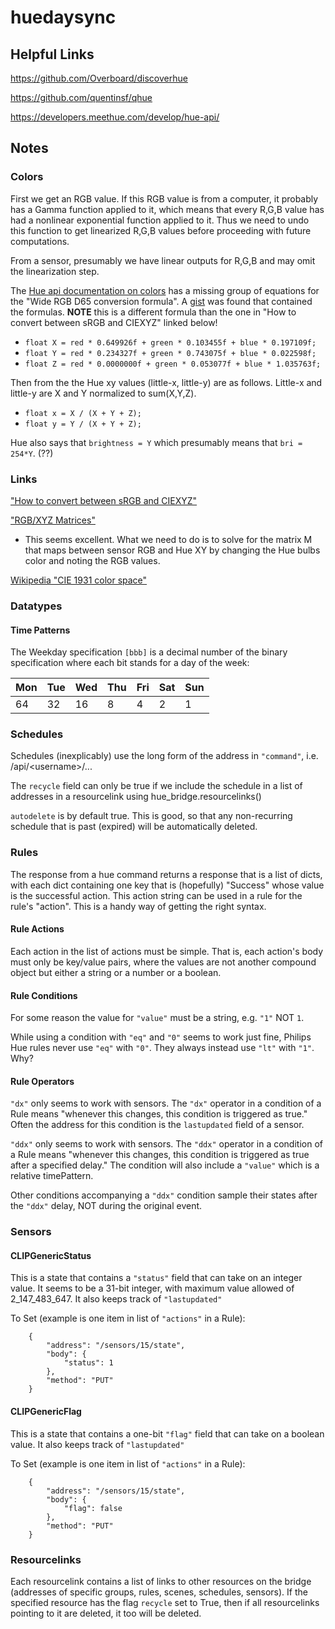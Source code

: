 # huedaysync

## Helpful Links

https://github.com/Overboard/discoverhue

https://github.com/quentinsf/qhue

https://developers.meethue.com/develop/hue-api/

## Notes

### Colors

First we get an RGB value.  If this RGB value is from a computer, it probably has a Gamma function applied to it, which means that every R,G,B value has had a nonlinear exponential function applied to it.  Thus we need to undo this function to get linearized R,G,B values before proceeding with future computations.

From a sensor, presumably we have linear outputs for R,G,B and may omit the linearization step.

The [Hue api documentation on colors](https://developers.meethue.com/develop/application-design-guidance/color-conversion-formulas-rgb-to-xy-and-back/) has a missing group of equations for the "Wide RGB D65 conversion formula".  A [gist](https://gist.github.com/popcorn245/30afa0f98eea1c2fd34d) was found that contained the formulas.  **NOTE** this is a different formula than the one in "How to convert between sRGB and CIEXYZ" linked below!

* `float X = red * 0.649926f + green * 0.103455f + blue * 0.197109f;`
* `float Y = red * 0.234327f + green * 0.743075f + blue * 0.022598f;`
* `float Z = red * 0.0000000f + green * 0.053077f + blue * 1.035763f;`

Then from the  the Hue xy values (little-x, little-y) are as follows.  Little-x and little-y are X and Y normalized to sum(X,Y,Z).

* `float x = X / (X + Y + Z);`
* `float y = Y / (X + Y + Z);`

Hue also says that `brightness = Y` which presumably means that `bri = 254*Y`. (??)

### Links

["How to convert between sRGB and CIEXYZ"](https://www.image-engineering.de/library/technotes/958-how-to-convert-between-srgb-and-ciexyz)

["RGB/XYZ Matrices"](http://www.brucelindbloom.com/index.html?Eqn_RGB_XYZ_Matrix.html)
* This seems excellent.  What we need to do is to solve for the matrix M that maps between sensor RGB and Hue XY by changing the Hue bulbs color and noting the RGB values.

[Wikipedia "CIE 1931 color space"](https://en.wikipedia.org/wiki/CIE_1931_color_space)

### Datatypes

#### Time Patterns

The Weekday specification `[bbb]` is a decimal number of the binary
specification where each bit stands for a day of the week:

| Mon | Tue | Wed | Thu | Fri | Sat | Sun |
|-----|-----|-----|-----|-----|-----|-----|
|   64|   32|   16|    8|    4|    2|    1|

### Schedules

Schedules (inexplicably) use the long form of the address in `"command"`, i.e. /api/\<username\>/...

The `recycle` field can only be true if we include the schedule in a list of addresses in a resourcelink using hue_bridge.resourcelinks()

`autodelete` is by default true.  This is good, so that any non-recurring schedule that is past (expired) will be automatically deleted.

### Rules

The response from a hue command returns a response that is a list of dicts,
with each dict containing one key that is (hopefully) "Success" whose value 
is the successful action.  This action string can be used in a rule for
the rule's "action".  This is a handy way of getting the right syntax.

#### Rule Actions

Each action in the list of actions must be simple.  That is, each action's body must only be key/value pairs, where the values are not another compound object but either a string or a number or a boolean.

#### Rule Conditions

For some reason the value for `"value"` must be a string, e.g. `"1"` NOT `1`.

While using a condition with `"eq"` and `"0"` seems to work just fine, Philips Hue rules never use `"eq"` with `"0"`.  They always instead use `"lt"` with `"1"`.  Why?

#### Rule Operators

`"dx"` only seems to work with sensors.  The `"dx"` operator in a condition of
a Rule means "whenever this changes, this condition is triggered as true."
Often the address for this condition is the `lastupdated` field of a sensor.

`"ddx"` only seems to work with sensors.  The `"ddx"` operator in a condition
of a Rule means "whenever this changes, this condition is triggered as true
after a specified delay."  The condition will also include a `"value"` which is
a relative timePattern.

Other conditions accompanying a `"ddx"` condition sample their states after the
`"ddx"` delay, NOT during the original event.

### Sensors

#### CLIPGenericStatus

This is a state that contains a `"status"` field that can take on an integer
value.  It seems to be a 31-bit integer, with maximum value allowed of 
2_147_483_647.  It also keeps track of `"lastupdated"`

To Set (example is one item in list of `"actions"` in a Rule):
```
    {
        "address": "/sensors/15/state",
        "body": {
            "status": 1
        },
        "method": "PUT"
    }
```

#### CLIPGenericFlag

This is a state that contains a one-bit `"flag"` field that can take on a
boolean value.  It also keeps track of `"lastupdated"`

To Set (example is one item in list of `"actions"` in a Rule):
```
    {
        "address": "/sensors/15/state",
        "body": {
            "flag": false
        },
        "method": "PUT"
    }
```

### Resourcelinks

Each resourcelink contains a list of links to other resources on the bridge (addresses of specific groups, rules, scenes, schedules, sensors).  If the specified resource has the flag `recycle` set to True, then if all resourcelinks pointing to it are deleted, it too will be deleted.
